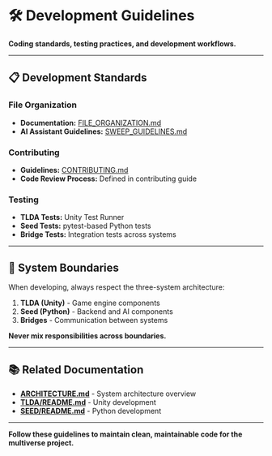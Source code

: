 # 🛠️ Development Guidelines

**Coding standards, testing practices, and development workflows.**

---

## 📋 **Development Standards**

### **File Organization**
- **Documentation:** [FILE_ORGANIZATION.md](FILE_ORGANIZATION.md)
- **AI Assistant Guidelines:** [SWEEP_GUIDELINES.md](SWEEP_GUIDELINES.md)

### **Contributing**
- **Guidelines:** [CONTRIBUTING.md](CONTRIBUTING.md)
- **Code Review Process:** Defined in contributing guide

### **Testing**
- **TLDA Tests:** Unity Test Runner
- **Seed Tests:** pytest-based Python tests
- **Bridge Tests:** Integration tests across systems

---

## 🎯 **System Boundaries**

When developing, always respect the three-system architecture:

1. **TLDA (Unity)** - Game engine components
2. **Seed (Python)** - Backend and AI components
3. **Bridges** - Communication between systems

**Never mix responsibilities across boundaries.**

---

## 📚 **Related Documentation**

- **[ARCHITECTURE.md](../ARCHITECTURE.md)** - System architecture overview
- **[TLDA/README.md](../TLDA/README.md)** - Unity development
- **[SEED/README.md](../SEED/README.md)** - Python development

---

**Follow these guidelines to maintain clean, maintainable code for the multiverse project.**
